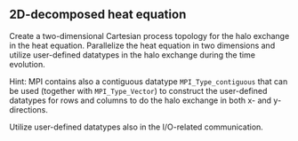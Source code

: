 ## 2D-decomposed heat equation

Create a two-dimensional Cartesian process topology for the halo exchange in
the heat equation. Parallelize the heat equation in two dimensions and utilize
user-defined datatypes in the halo exchange during the time evolution.

Hint: MPI contains also a contiguous datatype `MPI_Type_contiguous` that can be
used (together with `MPI_Type_Vector`) to construct the user-defined datatypes
for rows and columns to do the halo exchange in both x- and y-directions.

Utilize user-defined datatypes also in the I/O-related communication.

